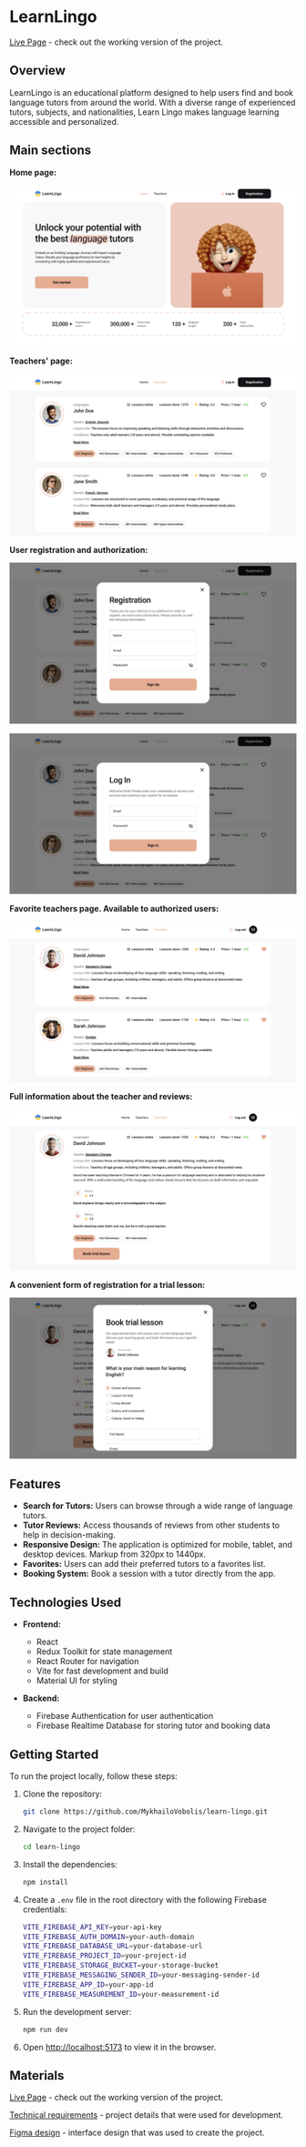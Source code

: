 # LearnLingo

[Live Page](https://top-learn-lingo.vercel.app/) - check out the working version of the project.

## Overview

LearnLingo is an educational platform designed to help users find and book language tutors from around the world. With a diverse range of experienced tutors, subjects, and nationalities, Learn Lingo makes language learning accessible and personalized.

## Main sections

**Home page:**

![Home Page](./src/assets/images/home-page.png)

**Teachers' page:**

![Teachers Page](./src/assets/images/teachers-page.png)

**User registration and authorization:**

![Sign Up](./src/assets/images/sign-up.png)

![Sign In](./src/assets/images/sign-in.png)

**Favorite teachers page. Available to authorized users:**

![Teacher Info](./src/assets/images/favorite-teachers-page.png)

**Full information about the teacher and reviews:**

![Teacher Info](./src/assets/images/teacher-info.png)

**A convenient form of registration for a trial lesson:**

![Trial Lesson](./src/assets/images/trial-lesson.png)

## Features

- **Search for Tutors:** Users can browse through a wide range of language tutors.
- **Tutor Reviews:** Access thousands of reviews from other students to help in decision-making.
- **Responsive Design:** The application is optimized for mobile, tablet, and desktop devices. Markup from 320px to 1440px.
- **Favorites:** Users can add their preferred tutors to a favorites list.
- **Booking System:** Book a session with a tutor directly from the app.

## Technologies Used

- **Frontend:**

  - React
  - Redux Toolkit for state management
  - React Router for navigation
  - Vite for fast development and build
  - Material UI for styling

- **Backend:**
  - Firebase Authentication for user authentication
  - Firebase Realtime Database for storing tutor and booking data

## Getting Started

To run the project locally, follow these steps:

1. Clone the repository:

   ```bash
   git clone https://github.com/MykhailoVobolis/learn-lingo.git
   ```

2. Navigate to the project folder:

   ```bash
   cd learn-lingo
   ```

3. Install the dependencies:

   ```bash
   npm install
   ```

4. Create a `.env` file in the root directory with the following Firebase credentials:

   ```bash
   VITE_FIREBASE_API_KEY=your-api-key
   VITE_FIREBASE_AUTH_DOMAIN=your-auth-domain
   VITE_FIREBASE_DATABASE_URL=your-database-url
   VITE_FIREBASE_PROJECT_ID=your-project-id
   VITE_FIREBASE_STORAGE_BUCKET=your-storage-bucket
   VITE_FIREBASE_MESSAGING_SENDER_ID=your-messaging-sender-id
   VITE_FIREBASE_APP_ID=your-app-id
   VITE_FIREBASE_MEASUREMENT_ID=your-measurement-id
   ```

5. Run the development server:

   ```bash
   npm run dev
   ```

6. Open [http://localhost:5173](http://localhost:5173) to view it in the browser.

## Materials

[Live Page](https://top-learn-lingo.vercel.app/) - check out the working version of the project.

[Technical requirements](https://docs.google.com/document/d/1ZB_MFgnnJj7t7OXtv5hESSwY6xRgVoACZKzgZczWc3Y/edit) - project details that were used for development.

[Figma design](https://www.figma.com/file/dewf5jVviSTuWMMyU3d8Mc/%D0%9F%D0%B5%D1%82-%D0%BF%D1%80%D0%BE%D1%94%D0%BA%D1%82-%D0%B4%D0%BB%D1%8F-%D0%9A%D0%A6?type=design&node-id=0-1&mode=design&t=jCmjSs9PeOjObYSc-0) - interface design that was used to create the project.
